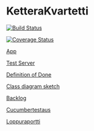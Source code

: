 # KetteraKvartetti

[![Build Status](https://travis-ci.org/HenkkaL/KetteraKvartetti.svg?branch=master)](https://travis-ci.org/HenkkaL/KetteraKvartetti)

[![Coverage Status](https://coveralls.io/repos/github/HenkkaL/KetteraKvartetti/badge.svg?branch=master)](https://coveralls.io/github/HenkkaL/KetteraKvartetti?branch=master)

[App](http://kettera-kvartetti.herokuapp.com/)

[Test Server](http://kettera-kvartetti-test.herokuapp.com/)

[Definition of Done](https://drive.google.com/open?id=19RfKVJ0opvpQTUf93eKZ8vCOv8ueOm9NAaThHrzolBA)

[Class diagram sketch](https://drive.google.com/open?id=0ByhVKVAcAXLyWDctUHZNX3htN1E)

[Backlog](https://drive.google.com/open?id=1MkP0lKWBmaEZayTiHyc_uAsCN_835LmP6Ptoau_Pim0)

[Cucumbertestaus](Cucumbertestit.md)

[Loppuraportti](Loppuraportti.md)

